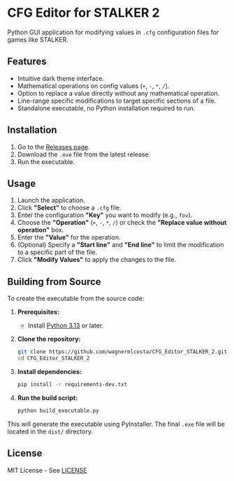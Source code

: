 # CFG Editor for STALKER 2

Python GUI application for modifying values in `.cfg` configuration files for games like STALKER.

## Features
- Intuitive dark theme interface.
- Mathematical operations on config values (`+`, `-`, `*`, `/`).
- Option to replace a value directly without any mathematical operation.
- Line-range specific modifications to target specific sections of a file.
- Standalone executable, no Python installation required to run.

## Installation

1.  Go to the [Releases page](https://github.com/wagnermlcosta/CFG_Editor_STALKER_2/releases).
2.  Download the `.exe` file from the latest release.
3.  Run the executable.

## Usage

1.  Launch the application.
2.  Click **"Select"** to choose a `.cfg` file.
3.  Enter the configuration **"Key"** you want to modify (e.g., `fov`).
4.  Choose the **"Operation"** (`+`, `-`, `*`, `/`) or check the **"Replace value without operation"** box.
5.  Enter the **"Value"** for the operation.
6.  (Optional) Specify a **"Start line"** and **"End line"** to limit the modification to a specific part of the file.
7.  Click **"Modify Values"** to apply the changes to the file.

## Building from Source

To create the executable from the source code:

1.  **Prerequisites:**
    *   Install [Python 3.13](https://www.python.org/downloads/) or later.

2.  **Clone the repository:**
    ```bash
    git clone https://github.com/wagnermlcosta/CFG_Editor_STALKER_2.git
    cd CFG_Editor_STALKER_2
    ```

3.  **Install dependencies:**
    ```bash
    pip install -r requirements-dev.txt
    ```

4.  **Run the build script:**
    ```bash
    python build_executable.py
    ```

This will generate the executable using PyInstaller. The final `.exe` file will be located in the `dist/` directory.

## License
MIT License - See [LICENSE](LICENSE)
